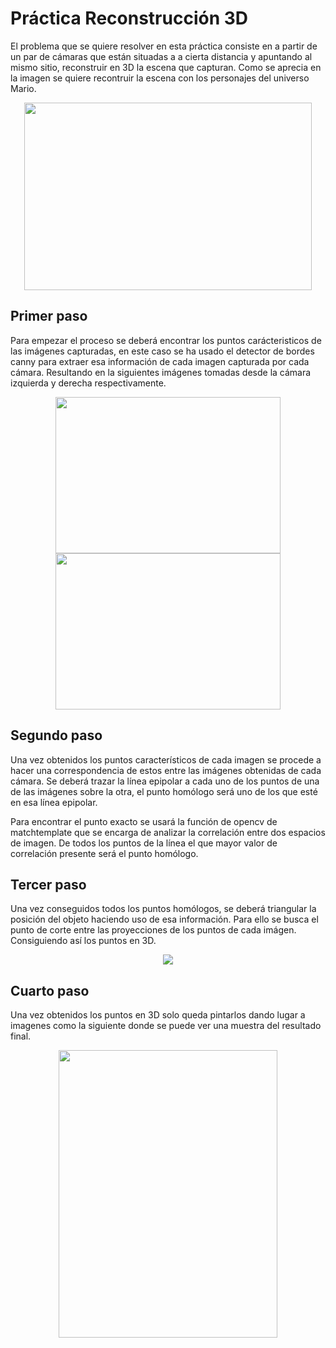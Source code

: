 # Práctica Reconstrucción 3D

El problema que se quiere resolver en esta práctica consiste en a partir de un par de cámaras que están situadas a a cierta distancia y apuntando al mismo sitio, reconstruir en 3D la escena que capturan. Como se aprecia en la imagen se quiere recontruir la escena con los personajes del universo Mario.

<p align="center">
  <img width="460" height="300" src="https://github.com/johnbyrs/Rob-tica/blob/master/Reconstrucci%C3%B3n3d/imgs/problema.png">
</p>

## Primer paso

Para empezar el proceso se deberá encontrar los puntos carácteristicos de las imágenes capturadas, en este caso se ha usado el detector de bordes canny para extraer esa información de cada imagen capturada por cada cámara. Resultando en la siguientes imágenes tomadas desde la cámara izquierda y derecha respectivamente.

<p align="center">
  <img width="360" height="250" src="https://github.com/johnbyrs/Rob-tica/blob/master/Reconstrucci%C3%B3n3d/imgs/imgcanny.jpg">
    <img width="360" height="250" src="https://github.com/johnbyrs/Rob-tica/blob/master/Reconstrucci%C3%B3n3d/imgs/imgcannyr.jpg">
</p>

## Segundo paso

Una vez obtenidos los puntos característicos de cada imagen se procede a hacer una correspondencia de estos entre las imágenes obtenidas de cada cámara. Se deberá trazar la línea epipolar a cada uno de los puntos de una de las imágenes sobre la otra, el punto homólogo será uno de los que esté en esa línea epipolar.

Para encontrar el punto exacto se usará la función de opencv de matchtemplate que se encarga de analizar la correlación entre dos espacios de imagen. De todos los puntos de la línea el que mayor valor de correlación presente será el punto homólogo.

## Tercer paso 

Una vez conseguidos todos los puntos homólogos, se deberá triangular la posición del objeto haciendo uso de esa información. Para ello se busca el punto de corte entre las proyecciones de los puntos de cada imágen. Consiguiendo así los puntos en 3D.

<p align="center">
  <img src="https://github.com/johnbyrs/Rob-tica/blob/master/Reconstrucci%C3%B3n3d/imgs/epipolar.png">
</p>


## Cuarto paso

Una vez obtenidos los puntos en 3D solo queda pintarlos dando lugar a imagenes como la siguiente donde se puede ver una muestra del resultado final.

<p align="center">
  <img width="350" height="460" src="https://github.com/johnbyrs/Rob-tica/blob/master/Reconstrucci%C3%B3n3d/imgs/res.png">
</p>



